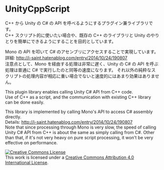 UnityCppScript
==============

C++ から Unity の C# の API を呼べるようにするプラグイン兼ライブラリです。  
C++ スクリプト的に使いたい場合や、既存の C++ のライブラリと Unity のやりとりを簡単にできるようにすることを目的としています。

Mono の API を叩いて C# のアセンブリにアクセスすることで実現しています。  
詳細: http://i-saint.hatenablog.com/entry/2014/10/24/190807  
注意点として、Mono を経由する処理は非常に遅く、Unity の C# の API を呼ぶ処理は普通に C# で実行したのと同等の速度になります。
それ以外の純粋なスクリプトの処理内容が相応に重い場合でないと速度的にはあまり効果はありません。


This plugin library enables calling Unity C# API from C++ code.  
Use of C++ as a script, and the communication with existing C++ library can be done easily.

This library is implemented by calling Mono's API to access C# assembly directly.  
Details: http://i-saint.hatenablog.com/entry/2014/10/24/190807  
Note that since processing through Mono is very slow, the speed of calling Unity C# API from C++ is about the same as simply calling from C#. Other than that, if it's not very heavy on pure script processing, it won't be very effective on performance.


<a rel="license" href="http://creativecommons.org/licenses/by/4.0/"><img alt="Creative Commons License" style="border-width:0" src="https://i.creativecommons.org/l/by/4.0/88x31.png" /></a><br />This work is licensed under a <a rel="license" href="http://creativecommons.org/licenses/by/4.0/">Creative Commons Attribution 4.0 International License</a>.

